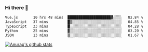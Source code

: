 ### Hi there 👋



<!--
**webB1an/webB1an** is a ✨ _special_ ✨ repository because its `README.md` (this file) appears on your GitHub profile.

Here are some ideas to get you started:

- 🔭 I’m currently working on ...
- 🌱 I’m currently learning ...
- 👯 I’m looking to collaborate on ...
- 🤔 I’m looking for help with ...
- 💬 Ask me about ...
- 📫 How to reach me: ...
- 😄 Pronouns: ...
- ⚡ Fun fact: ...
-->

<!--START_SECTION:waka-->

```txt
Vue.js       10 hrs 48 mins  ████████████████████▓░░░░   82.84 %
JavaScript   37 mins         █▒░░░░░░░░░░░░░░░░░░░░░░░   04.85 %
TypeScript   33 mins         █░░░░░░░░░░░░░░░░░░░░░░░░   04.28 %
Python       25 mins         ▓░░░░░░░░░░░░░░░░░░░░░░░░   03.20 %
JSON         13 mins         ▒░░░░░░░░░░░░░░░░░░░░░░░░   01.67 %
```

<!--END_SECTION:waka-->


[![Anurag's github stats](https://github-readme-stats.vercel.app/api?username=webB1an&show_icons=true&theme=radical)](https://github.com/anuraghazra/github-readme-stats)

